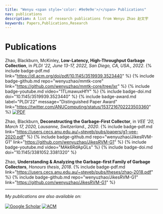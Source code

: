 ```yaml
---
title: "Wenyu <span style='color: #9e9e9e'>/</span> Publications"
nav: publications
description: A list of research publications from Wenyu Zhao 赵文宇
keywords: Papers,Publications,Research
---
```


# Publications

<style>article p { margin-block-start: 2em; margin-block-end: 2em; }</style>

Zhao, Blackburn, McKinley, **Low-Latency, High-Throughput Garbage Collection**, in *PLDI ’22, June 13-17, 2022, San Diego, CA, USA., 2022*. {% include badge-pdf.md link="https://dl.acm.org/doi/pdf/10.1145/3519939.3523440" %} {% include badge-github.md repo="wenyuzhao/mmtk-core" link="https://github.com/wenyuzhao/mmtk-core/tree/lxr" %} {% include badge-youtube.md video="1TLmawuxHfY" %} {% include badge-doi.md doi="10.1145/3519939.3523440" %} {% include badge-award.md label="PLDI'22" message="Distinguished Paper Award" link="https://twitter.com/ANUComputing/status/1537216702223503360" %} [![PDF](https://img.shields.io/badge/-Extended%20Version%20(PDF)-red.svg?logo=adobe&labelColor=5c5c5c&label=%20&style=flat)](https://arxiv.org/pdf/2210.17175)

Zhao, Blackburn, **Deconstructing the Garbage-First Collector**, in *VEE ’20, March 17, 2020, Lausanne, Switzerland., 2020*. {% include badge-pdf.md link="https://users.cecs.anu.edu.au/~steveb/pubs/papers/g1-vee-2020.pdf" %} {% include badge-github.md repo="wenyuzhao/JikesRVM-G1" link="https://github.com/wenyuzhao/JikesRVM-G1" %} {% include badge-youtube.md video="MAk6RdApGLs" %} {% include badge-doi.md doi="10.1145/3381052.3381320" %}

Zhao, **Understanding & Analyzing the Garbage-first Family of Garbage Collectors**, *Honours thesis*, *2018*. {% include badge-pdf.md link="https://users.cecs.anu.edu.au/~steveb/pubs/theses/zhao-2018.pdf" %} {% include badge-github.md repo="wenyuzhao/JikesRVM-G1" link="https://github.com/wenyuzhao/JikesRVM-G1" %}


---

<style>img[alt="Google Scholar"], img[alt="ACM"] { vertical-align: middle; }</style>

*My publications are also available on:*

[![Google Scholar](https://img.shields.io/badge/-Google%20Scholar-4c8bf5.svg?logo=google&style=for-the-badge&logoColor=white&labelColor=5c5c5c)](https://scholar.google.com.au/citations?user=7QSb8g4AAAAJ&hl=en) [![ACM](https://img.shields.io/badge/-ACM%20Digital%20Library-black.svg?logo=acm&style=for-the-badge&logoColor=white&labelColor=5c5c5c)](https://dl.acm.org/profile/99659509405)
